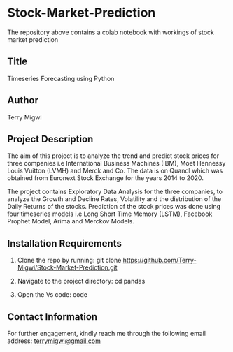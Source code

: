 # Stock-Market-Prediction
The repository above contains a colab notebook with workings of stock market prediction

## Title
Timeseries Forecasting using Python

## Author
Terry Migwi

## Project Description

The aim of this project is to analyze the trend and predict stock prices for three companies i.e International Business Machines (IBM), Moet Hennessy Louis Vuitton (LVMH) and Merck and Co. The data is on Quandl which was obtained from Euronext Stock Exchange for the years 2014 to 2020. 

The project contains Exploratory Data Analysis for the three companies, to analyze the Growth and Decline Rates, Volatility and the distribution of the Daily Returns of the stocks. Prediction of the stock prices was done using four timeseries models i.e Long Short Time Memory (LSTM), Facebook Prophet Model, Arima and Merckov Models. 

  
 ## Installation Requirements
1. Clone the repo by running: git clone https://github.com/Terry-Migwi/Stock-Market-Prediction.git

2. Navigate to the project directory: cd pandas

3. Open the Vs code: code

## Contact Information
For further engagement, kindly reach me through the following email address: terrymigwi@gmail.com
